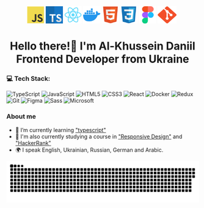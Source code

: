 <div id="tools" align="center">
<img src="assets/javascript.svg" title="JavaScript" width="45" height="45"/>
<img src="assets/icons8-typescript-48.png" title="JavaScript" width="45" height="45"/>
<img src="assets/react.svg" title="React" width="45" height="45"/>
<img src="assets/docker.svg" title="Docker" width="45" height="45"/>
<img src="assets/html5.svg" title="HTML5" width="45" height="45"/>
<img src="assets/css3.svg" title="CSS3" width="45" height="45"/>
<img src="assets/figma.svg" title="Figma" width="45" height="45"/>
<img src="assets/git.svg" title="git" width="50" height="45"/>&nbsp;
</div>
<h1 align="center">Hello there!👋 I'm  Al-Khussein Daniil<br>
Frontend Developer from Ukraine</h1>
<h3> 💻 Tech Stack: </h3>

![TypeScript](https://img.shields.io/badge/TypeScript-3178C6?style=for-the-badge&logo=typescript&logoColor=white) ![JavaScript](https://img.shields.io/badge/JavaScript-F7DF1E?style=for-the-badge&logo=javascript&logoColor=black) ![HTML5](https://img.shields.io/badge/HTML5-E34F26?style=for-the-badge&logo=html5&logoColor=white) ![CSS3](https://img.shields.io/badge/CSS3-1572B6?style=for-the-badge&logo=css3&logoColor=white) ![React](https://img.shields.io/badge/react-%2320232a.svg?style=for-the-badge&logo=react&logoColor=%2361DAFB) ![Docker](https://img.shields.io/badge/Docker-2496ED?style=for-the-badge&logo=docker&logoColor=white) ![Redux](https://img.shields.io/badge/Redux-764ABC?style=for-the-badge&logo=redux&logoColor=white) ![Git](https://img.shields.io/badge/Git-F05032?style=for-the-badge&logo=git&logoColor=white) ![Figma](https://img.shields.io/badge/Figma-F24E1E?style=for-the-badge&logo=figma&logoColor=white) ![Sass](https://img.shields.io/badge/Sass-CC6699?style=for-the-badge&logo=sass&logoColor=white) ![Microsoft](https://img.shields.io/badge/Microsoft-5E5E5E?style=for-the-badge&logo=microsoft&logoColor=white)

<h3>About me </h3>

- 🌱 I’m currently learning ["typescript"](https://www.udemy.com/course/modern_typescript/?couponCode=NEWYEARCAREER)
- 📘 I'm also currently studying a course in ["Responsive Design"](https://www.freecodecamp.org/learn/2022/responsive-web-design/) and ["HackerRank"](https://www.hackerrank.com/skills-verification)
- 🌍 I speak English, Ukrainian, Russian, German and Arabiс.

<picture>
  <source media="(prefers-color-scheme: dark)" srcset="https://raw.githubusercontent.com/netherhouse/netherhouse/output/github-snake-dark.svg" />
  <source media="(prefers-color-scheme: light)" srcset="https://raw.githubusercontent.com/netherhouse/netherhouse/output/github-snake.svg" />
  <img alt="github-snake" src="https://raw.githubusercontent.com/netherhouse/netherhouse/output/github-snake.svg" />
</picture>
